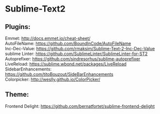 Sublime-Text2
=============

<h2>Plugins:</h2>

Emmet: http://docs.emmet.io/cheat-sheet/ <br>
AutoFileName: https://github.com/BoundInCode/AutoFileName <br>
Inc-Dec-Value: https://github.com/rmaksim/Sublime-Text-2-Inc-Dec-Value <br>
sublime Linter: https://github.com/SublimeLinter/SublimeLinter-for-ST2 <br>
Autoprefixer: https://github.com/sindresorhus/sublime-autoprefixer <br>
LiveReload: https://sublime.wbond.net/packages/LiveReload <br>
SidebarEnhancements: https://github.com/titoBouzout/SideBarEnhancements <br>
Colorpicker: http://weslly.github.io/ColorPicker/ <br> 

<h2>Theme:</h2>

Frontend Delight: https://github.com/bernatfortet/sublime-frontend-delight

